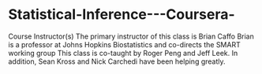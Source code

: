Statistical-Inference---Coursera-
=================================

Course Instructor(s) The primary instructor of this class is Brian Caffo  Brian is a professor at Johns Hopkins Biostatistics and co-directs the SMART working group  This class is co-taught by Roger Peng and Jeff Leek. In addition, Sean Kross and Nick Carchedi have been helping greatly.
